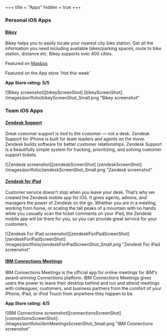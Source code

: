 +++
title = "Apps"
hidden = true
+++

### Personal iOS Apps

#### [Bikey](https://itunes.apple.com/ie/app/bikey/id1048962300?mt=8)
Bikey helps you to easily locate your nearest city bike station. Get all the information you need including available bikes/parking spaces, route to bike station, distance etc.
Bikey supports over 400 cities.

Featured on [Mapbox](https://www.mapbox.com/blog/bikey/)

Featured on the App store 'Hot this week'

**App Store rating: 5/5**

![Bikey screenshot][bikeyScreenShot]
[bikeyScreenShot]: /images/portfolio/bikeyScreenShot_Small.png "Bikey screenshot"


### Team iOS Apps

#### [Zendesk Support](https://itunes.apple.com/ie/app/zendesk-support/id1174276185?mt=8)
Great customer support is tied to the customer — not a desk. Zendesk Support for iPhone is built for team leaders and agents on the move. Zendesk builds software for better customer relationships. Zendesk Support is a beautifully simple system for tracking, prioritizing, and solving customer support tickets.

![Zendesk screenshot][zendeskScreenShot]
[zendeskScreenShot]: /images/portfolio/zendeskScreenShot_Small.png "Zendesk screenshot"

#### [Zendesk for iPad](https://itunes.apple.com/ie/app/zendesk-for-ipad/id1164474048?mt=8)
Customer service doesn’t stop when you leave your desk. That’s why we created the Zendesk mobile app for iOS. It gives agents, admins, and managers the power of Zendesk on the go. Whether you are in a meeting, working from home, or scaling the tall peaks of a mountain with no hands while you casually scan the ticket comments on your iPad, the Zendesk mobile app will be there for you, so you can provide great service for your customers.

![Zendesk For iPad screenshot][zendeskForiPadScreenShot]
[zendeskForiPadScreenShot]: /images/portfolio/zendeskForiPadScreenShot_Small.png "Zendesk For iPad screenshot"

#### [IBM Connections Meetings](https://itunes.apple.com/us/app/ibm-connections-meetings/id516570259?mt=8)
IBM Connections Meetings is the official app for online meetings for IBM's award-winning Connections platform. IBM Connections Meetings gives users the power to leave their desktop behind and run and attend meetings with colleagues, customers, and business partners from the comfort of your iPhone, iPad, or iPod Touch from anywhere they happen to be.

**App Store rating: 4/5**

![IBM Connections screenshot][connectionsScreenShot]
[connectionsScreenShot]: /images/portfolio/ibmMeetingsScreenShot_Small.png "IBM Connections screenshot"
